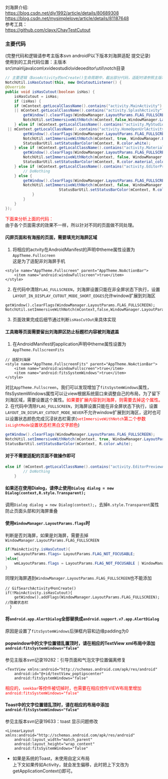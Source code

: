 
刘海屏介绍:<br>
https://blog.csdn.net/djy1992/article/details/80689308<br>
https://blog.csdn.net/mysimplelove/article/details/81187648<br>
参考工具：<br>
https://github.com/clayx/ChayTestCutout

### 主要代码
(完整代码和逻辑请参考主版本svn androidP以下版本刘海屏适配 提交记录)<br>
使用到的工具代码位置：主版本src\main\java\com\xvideostudio\videoeditor\util\notch目录<br>
    
```java
// 主要逻辑（BaseActivity的onCreate()生命周期中，截出部分代码，适配时请参照主版本相应代码）
NotchUtil.isHasCutout(this, new OnCutoutListener() {
@Override
public void isHasCutout(boolean isHas) {
    isHasCutout = isHas;
    if (isHas) {
    if (mContext.getLocalClassName().contains("activity.MainActivity") || mContext.getLocalClassName().contains("activity.GoogleVipSingleLiteActivity")
    || mContext.getLocalClassName().contains("activity.SplashActivity") || mContext.getLocalClassName().contains("activity.SplashScreenActivity")|| mContext.getLocalClassName().contains("activity.MaterialItemInfoActivity")) {
        getWindow().clearFlags(WindowManager.LayoutParams.FLAG_FULLSCREEN);
        NotchUtil.setImmersiveWithNotch(mContext,false,WindowManager.LayoutParams.LAYOUT_IN_DISPLAY_CUTOUT_MODE_SHORT_EDGES);
    } else if (mContext.getLocalClassName().contains("activity.MyStudioActivity") ||mContext.getLocalClassName().contains("activity.MaterialCategoryHistorySettingActivity")|| mContext.getLocalClassName().contains("activity.OperationManagerActivity") || mContext.getLocalClassName().contains("activity.HomeLikeUsAndFAQActivity")
 || mContext.getLocalClassName().contains("activity.HomeOpenUrlActivity")) {
        getWindow().clearFlags(WindowManager.LayoutParams.FLAG_FULLSCREEN);
        NotchUtil.setImmersiveWithNotch(mContext, true, WindowManager.LayoutParams.LAYOUT_IN_DISPLAY_CUTOUT_MODE_NEVER);
        StatusBarUtil.setStatusBarColor(mContext, R.color.white);
    } else if (mContext.getLocalClassName().contains("activity.MaterialActivityNew")) {
        getWindow().clearFlags(WindowManager.LayoutParams.FLAG_FULLSCREEN);
        NotchUtil.setImmersiveWithNotch(mContext, false, WindowManager.LayoutParams.LAYOUT_IN_DISPLAY_CUTOUT_MODE_NEVER);
        StatusBarUtil.setStatusBarColor(mContext, R.color.material_color_accent); 
    } else if (mContext.getLocalClassName().contains("activity.EditorPreviewActivity") || mContext.getLocalClassName().contains("activity.CameraActivity")) {
        // DoNothing
    } else {
        getWindow().clearFlags(WindowManager.LayoutParams.FLAG_FULLSCREEN);
        NotchUtil.setImmersiveWithNotch(mContext, false, WindowManager.LayoutParams.LAYOUT_IN_DISPLAY_CUTOUT_MODE_NEVER);
                        StatusBarUtil.setStatusBarColor(mContext, R.color.colorPrimary);
            }
        }
    }
});       
``` 
<font color=red>下面来分析上面的代码：</font><br>
由于各个页面需求的效果不一样，所以针对不同的页面做不同处理。<br>
#### 闪屏页面和有海报的页面，需要填充刘海屏区域<br>
1. 将相应的actvity在AndroidManifest的声明中theme属性设置为`AppTheme.Fullscreen`<br>
这是为了适配非刘海屏手机
```
<style name="AppTheme.Fullscreen" parent="AppTheme.NoActionBar">
    <item name="android:windowFullscreen">true</item>
</style>
```
2. 在代码中清除`FLAG_FULLSCREEN`，刘海屏设置只能在非全屏状态下执行，设置`LAYOUT_IN_DISPLAY_CUTOUT_MODE_SHORT_EDGES`允许window扩展到刘海区
```
getWindow().clearFlags(WindowManager.LayoutParams.FLAG_FULLSCREEN);
NotchUtil.setImmersiveWithNotch(mContext,false,WindowManager.LayoutParams.LAYOUT_IN_DISPLAY_CUTOUT_MODE_SHORT_EDGES);
```
3. 页面效果完成后细节通过判断`isHasCutOut`来具体实现
#### 工具箱等页面需要留出刘海屏区防止标题栏内容被刘海遮盖
1. 在AndroidManifest的application声明中theme属性设置为`AppTheme.FullscreenFits`<br>
```
// 适配刘海屏
<style name="AppTheme.FullscreenFits" parent="AppTheme.NoActionBar">
    <item name="android:windowFullscreen">true</item>
    <item name="android:fitsSystemWindows">true</item>
</style>
```
对比`AppTheme.Fullscreen`，我们可以发现增加了`fitsSystemWindows`属性，fitsSystemWindows属性可以让view根据系统窗口来调整自己的布局，为了留下刘海区域，需要设置这个属性。<font color=red>如果要扩展内容到刘海屏，则需要去掉这个属性。</font>
2. 在代码中清除`FLAG_FULLSCREEN`，刘海屏设置只能在非全屏状态下执行，设置`LAYOUT_IN_DISPLAY_CUTOUT_MODE_NEVER`不允许window扩展到刘海区，这时也可以设置状态颜色完成沉㓎状态栏需求(<font color="red">`setImmersiveWithNotch`第二个参数`isLightMode`设置状态栏黑白文字颜色</font>)
```java
getWindow().clearFlags(WindowManager.LayoutParams.FLAG_FULLSCREEN);
NotchUtil.setImmersiveWithNotch(mContext, true, WindowManager.LayoutParams.LAYOUT_IN_DISPLAY_CUTOUT_MODE_NEVER);
StatusBarUtil.setStatusBarColor(mContext, R.color.white);
```
#### 对于不需要适配的页面不做操作即可
```java
else if (mContext.getLocalClassName().contains("activity.EditorPreviewActivity") || mContext.getLocalClassName().contains("activity.CameraActivity")) {
        // DoNothing
    } 
```
#### 如果还在使用Dialog，请停止使用`Dialog dialog = new Dialog(context,R.style.Transparent);`
调用`Dialog dialog = new Dialog(context);`，去掉`R.style.Transparent`属性防止页面头部和刘海屏重叠
#### 使用`WindowManager.LayoutParams.flags`时
判断是否刘海屏，如果是刘海屏，需要去掉`WindowManager.LayoutParams.FLAG_FULLSCREEN`<br>
```java
if(MainActivity.isHasCutout){
    wmLayoutParams.flags= LayoutParams.FLAG_NOT_FOCUSABLE;
}else{
    wmLayoutParams.flags = LayoutParams.FLAG_NOT_FOCUSABLE | WindowManager.LayoutParams.FLAG_FULLSCREEN;
}
```
同理刘海屏遇到`WindowManager.LayoutParams.FLAG_FULLSCREEN`也不能添加
```
// GifSearchActivity中onCreate()
if(!MainActivity.isHasCutout){
    getWindow().addFlags(WindowManager.LayoutParams.FLAG_FULLSCREEN); //隐藏状态栏
  }
```
#### 将`android.app.AlertDialog`全部替换成`android.support.v7.app.AlertDialog`
原因是设置了`fitsSystemWindows`后弹框内容和边缘padding为0
#### popwindow中的文字位置错乱置顶时，请在相应的TextView xml布局中添加`android:fitsSystemWindows="false"`
参见主版本svn记录19282：引导页面和气泡文字位置偏离修复
```
<TextView xmlns:android="http://schemas.android.com/apk/res/android"
    android:id="@+id/textView_poptipscenter"
    android:fitsSystemWindows="false"
```
<font color=red>相应的，`seekbar`等控件被切掉时，也需要在相应控件VIEW布局里增加`android:fitsSystemWindows="false"`</font>
#### Toast中的文字位置错乱顶时，请在相应的布局中添加`android:fitsSystemWindows="false"`
参见主版本svn记录19633：toast 显示问题修改
```
<LinearLayout xmlns:android="http://schemas.android.com/apk/res/android"
    android:layout_width="match_parent"
    android:layout_height="wrap_content"
    android:fitsSystemWindows="false"
```
* 如果是系统的Toast，未使用自定义布局<br>
上下文如果传如Activity，就会发生偏移，此时把上下文改为getApplicationContext()即可。

